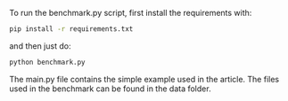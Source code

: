 To run the benchmark.py script, first install the requirements with:

```bash
pip install -r requirements.txt
```

and then just do:

```bash
python benchmark.py
```

The main.py file contains the simple example used in the article. The files used in the benchmark can be found in the data folder. 


